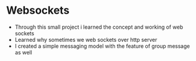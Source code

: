 # Websockets 
- Through this small project i learned the concept and working of web sockets
- Learned why sometimes we  web sockets over http server 
- I created a simple messaging model with the feature of group message as well 
